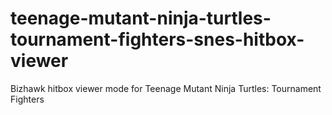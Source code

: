 # teenage-mutant-ninja-turtles-tournament-fighters-snes-hitbox-viewer
Bizhawk hitbox viewer mode for Teenage Mutant Ninja Turtles: Tournament Fighters
